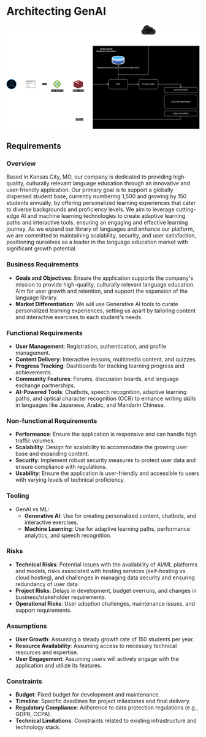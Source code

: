 # Architecting GenAI

![Sentence Generator Architectual Diagram](genai-architecture.png)

## Requirements

### Overview

Based in Kansas City, MO, our company is dedicated to providing high-quality, culturally relevant language education through an innovative and user-friendly application. Our primary goal is to support a globally dispersed student base, currently numbering 1,500 and growing by 150 students annually, by offering personalized learning experiences that cater to diverse backgrounds and proficiency levels. We aim to leverage cutting-edge AI and machine learning technologies to create adaptive learning paths and interactive tools, ensuring an engaging and effective learning journey. As we expand our library of languages and enhance our platform, we are committed to maintaining scalability, security, and user satisfaction, positioning ourselves as a leader in the language education market with significant growth potential.

### Business Requirements

- **Goals and Objectives**: Ensure the application supports the company's mission to provide high-quality, culturally relevant language education. Aim for user growth and retention, and support the expansion of the language library.
- **Market Differentiation**: We will use Generative AI tools to curate personalized learning experiences, setting us apart by tailoring content and interactive exercises to each student's needs.

### Functional Requirements

- **User Management**: Registration, authentication, and profile management.
- **Content Delivery**: Interactive lessons, multimedia content, and quizzes.
- **Progress Tracking**: Dashboards for tracking learning progress and achievements.
- **Community Features**: Forums, discussion boards, and language exchange partnerships.
- **AI-Powered Tools**: Chatbots, speech recognition, adaptive learning paths, and optical character recognition (OCR) to enhance writing skills in languages like Japanese, Arabic, and Mandarin Chinese.
  
### Non-functional Requirements

- **Performance**: Ensure the application is responsive and can handle high traffic volumes.
- **Scalability**: Design for scalability to accommodate the growing user base and expanding content.
- **Security**: Implement robust security measures to protect user data and ensure compliance with regulations.
- **Usability**: Ensure the application is user-friendly and accessible to users with varying levels of technical proficiency.

### Tooling

- GenAI vs ML:
  - **Generative AI**: Use for creating personalized content, chatbots, and interactive exercises.
  - **Machine Learning**: Use for adaptive learning paths, performance analytics, and speech recognition.
  
### Risks

- **Technical Risks**:  Potential issues with the availability of AI/ML platforms and models, risks associated with hosting services (self-hosting vs. cloud hosting), and challenges in managing data security and ensuring redundancy of user data.
- **Project Risks**: Delays in development, budget overruns, and changes in business/stakeholder requirements.
- **Operational Risks**: User adoption challenges, maintenance issues, and support requirements.

### Assumptions

- **User Growth**: Assuming a steady growth rate of 150 students per year.
- **Resource Availability**: Assuming access to necessary technical resources and expertise.
- **User Engagement**: Assuming users will actively engage with the application and utilize its features.

### Constraints

- **Budget**: Fixed budget for development and maintenance.
- **Timeline**: Specific deadlines for project milestones and final delivery.
- **Regulatory Compliance**: Adherence to data protection regulations (e.g., GDPR, CCPA).
- **Technical Limitations**: Constraints related to existing infrastructure and technology stack.

